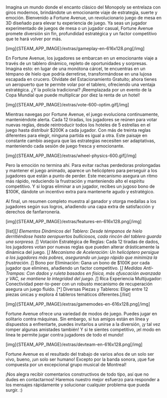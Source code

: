 Imagina un mundo donde el encanto clásico del Monopoly se entrelaza con giros modernos, brindándote un emocionante viaje de estrategia, suerte y emoción. Bienvenido a Fortune Avenue, un revolucionario juego de mesa en 3D diseñado para elevar tu experiencia de juego. Ya seas un jugador experimentado de juegos de mesa o un jugador casual, Fortune Avenue promete diversión sin fin, profundidad estratégica y un factor competitivo que te hará volver por más.

[img]{STEAM_APP_IMAGE}/extras/gameplay-en-616x128.png[/img]

En Fortune Avenue, los jugadores se embarcan en un emocionante viaje a través de un tablero dinámico, repleto de oportunidades y sorpresas. Imagina esto: en lugar de una monótona cárcel, te encuentras en un témpano de hielo que podría derretirse, transformándose en una lujosa escapada en crucero. Olvídate del Estacionamiento Gratuito; ahora tienes un aeropuerto que te permite volar por el tablero, ofreciendo una ventaja estratégica. ¿Y la policía tradicional? ¡Reemplazada por un evento de la Copa Mundial que puede multiplicar por diez la renta de un hotel!

[img]{STEAM_APP_IMAGE}/extras/vote-600-optim.gif[/img]

Mientras navegas por Fortune Avenue, el juego evoluciona continuamente, manteniéndote alerta. Cada 12 tiradas, los jugadores se reúnen para votar nuevas reglas, desde reintroducir todos los hoteles de 5 estrellas en el juego hasta distribuir $200K a cada jugador. Con más de treinta reglas diferentes para elegir, ninguna partida es igual a otra. Este paisaje en constante cambio asegura que las estrategias necesiten ser adaptativas, manteniendo cada sesión de juego fresca y emocionante.

[img]{STEAM_APP_IMAGE}/extras/wheel-physics-600.gif[/img]

Pero la emoción no termina ahí. Para evitar rachas perdedoras prolongadas y mantener el juego animado, aparece un helicóptero para perseguir a los jugadores que están a punto de perder. Este mecanismo asegura un ritmo más rápido, reduciendo la frustración y manteniendo alto el espíritu competitivo. Y si logras eliminar a un jugador, recibes un jugoso bono de $100K, dándote un incentivo extra para mantenerte agudo y estratégico.

Al final, un resumen completo muestra al ganador y otorga medallas a los jugadores según sus logros, añadiendo una capa extra de satisfacción y derechos de fanfarronería.

[img]{STEAM_APP_IMAGE}/extras/features-en-616x128.png[/img]

[list][*] Elementos Dinámicos del Tablero: Desde témpanos de hielo derritiéndose hasta aeropuertos bulliciosos, cada rincón del tablero guarda una sorpresa.
[*] Votación Estratégica de Reglas: Cada 12 tiradas de dados, los jugadores votan por nuevas reglas que pueden alterar drásticamente la dinámica del juego.
[*] Mecanismo de Aceleración: Un helicóptero persigue a los jugadores más pobres, asegurando un juego rápido que minimiza la frustración.
[*] Bono por Eliminación: Gana un bono de $100K por cada jugador que elimines, añadiendo un factor competitivo.
[*] Medidas Anti-Trampas: Con dados y ruleta basados en física, más ofuscación avanzada y VAC, se mantiene la integridad del juego.
[*] Rica Experiencia Multijugador: Conectividad peer-to-peer con un robusto mecanismo de recuperación asegura un juego fluido.
[*] Diversas Piezas y Tableros: Elige entre 12 piezas únicas y explora 4 tableros temáticos diferentes.[/list]

[img]{STEAM_APP_IMAGE}/extras/gamemodes-en-616x128.png[/img]

Fortune Avenue ofrece una variedad de modos de juego. Puedes jugar en solitario contra máquinas. Sin embargo, si tus amigos están en línea y dispuestos a enfrentarte, puedes invitarlos a unirse a la diversión, ¡y tal vez romper algunas amistades también! Y si te sientes competitivo, ¡el modo en línea te permite jugar contra jugadores de todo el mundo!

[img]{STEAM_APP_IMAGE}/extras/devteam-en-616x128.png[/img]

Fortune Avenue es el resultado del trabajo de varios años de un solo ser vivo, bueno, ¡un solo ser humano! Excepto por la banda sonora, ¡que fue compuesta por un excepcional grupo musical de Montreal!

¡Nos alegra recibir comentarios constructivos de todo tipo, así que no dudes en contactarnos! Haremos nuestro mejor esfuerzo para responder a los mensajes rápidamente y solucionar cualquier problema que pueda surgir. :)

